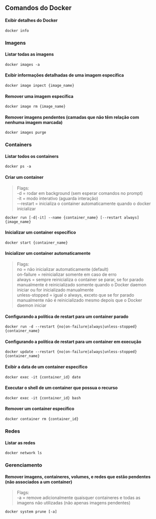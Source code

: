 ## Comandos do Docker

#### Exibir detalhes do Docker
```
docker info
```

### Imagens

#### Listar todas as imagens
```
docker images -a
```

#### Exibir informações detalhadas de uma imagem específica
```
docker image inpect {image_name}
```

#### Remover uma imagem específica
```
docker image rm {image_name}
```

#### Remover imagens pendentes (camadas que não têm relação com nenhuma imagem marcada)
```
docker images purge
```

### Containers

#### Listar todos os containers
```
docker ps -a
```

#### Criar um container
> Flags:</br>
-d = rodar em background (sem esperar comandos no prompt)</br>
-it = modo interativo (aguarda interação)</br>
--restart = inicializa o container automaticamente quando o docker inicializar
```
docker run [-d|-it] --name {container_name} [--restart always] {image_name}
```

#### Inicializar um container específico
```
docker start {container_name}
```

#### Inicializer um container automaticamente
> Flags:</br>
no = não inicializar automaticamente (default)</br>
on-failure = reinicializar somente em caso de erro</br>
always = sempre reinicializa o container se parar, se for parado manualmente é reinicializado somente quando o Docker daemon iniciar ou for inicializado manualmente</br>
unless-stopped = igual o always, exceto que se for parado manualmente não é reinicializado mesmo depois que o Docker daemon iniciar

#### Configurando a política de restart para um container parado
```
docker run -d --restart {no|on-failure|always|unless-stopped} {container_name}
```

#### Configurando a política de restart para um container em execução
```
docker update --restart {no|on-failure|always|unless-stopped} {container_name}
```

#### Exibir a data de um container específico
```
docker exec -it {container_id} date
```

#### Executar o shell de um container que possua o recurso
```
docker exec -it {container_id} bash
```

#### Remover um container específico
```
docker container rm {container_id}
```

### Redes

#### Listar as redes
```
docker network ls
```

### Gerenciamento

#### Remover imagens, containeres, volumes, e redes que estão pendentes (não associados a um container)
> Flags:</br>
-a = remove adicionalmente quaisquer containeres e todas as imagens não utilizadas (não apenas imagens pendentes)
```
docker system prune [-a]
```

